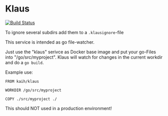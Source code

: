 # Klaus

[![Build Status](https://travis-ci.org/kabukky/klaus.svg?branch=master)](https://travis-ci.org/kabukky/klaus)


To ignore several subdirs add them to a `.klausignore`-file

This service is intended as go file-watcher.

Just use the "klaus" serivce as Docker base image and put your go-Files into "/go/src/myproject". Klaus will watch for changes in the current workdir and do a `go build`.

Example use:

```
FROM kaih/klaus

WORKDIR /go/src/myproject

COPY ./src/myproject ./
```

This should NOT used in a production environment!